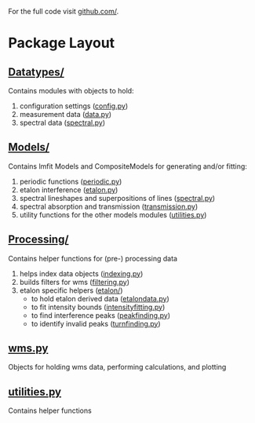 For the full code visit [github.com/](https://www.github.com/).

# Package Layout

## [Datatypes/](datatypes/index.md) 
Contains modules with objects to hold:

1. configuration settings ([config.py](datatypes/config.md))
2. measurement data ([data.py](datatypes/data.md))
3. spectral data ([spectral.py](datatypes/spectral.md))
    
## [Models/](models/index.md) 
Contains lmfit Models and CompositeModels for generating and/or fitting:

1. periodic functions ([periodic.py](models/periodic.md))
2. etalon interference ([etalon.py](models/etalon.md))
3. spectral lineshapes and superpositions of lines ([spectral.py](models/spectral.md))
4. spectral absorption and transmission ([transmission.py](models/transmission.md))
5. utility functions for the other models modules ([utilities.py](models/utilities.md))
    
## [Processing/](processing/index.md)             
Contains helper functions for (pre-) processing data

1. helps index data objects ([indexing.py](processing/indexing.md))
2. builds filters for wms ([filtering.py](processing/filtering.md))
3. etalon specific helpers ([etalon/](processing/etalon/index.md))
    * to hold etalon derived data ([etalondata.py](processing/etalon/etalondata.md))
    * to fit intensity bounds ([intensityfitting.py](processing/etalon/etalondata.md))  
    * to find interference peaks ([peakfinding.py](processing/etalon/peakfinding.md))
    * to identify invalid peaks ([turnfinding.py](processing/etalon/turnfinding.md))
        
## [wms.py](wms.md)                  
Objects for holding wms data, performing calculations, and plotting 

## [utilities.py](utilities.md)            
Contains helper functions 
